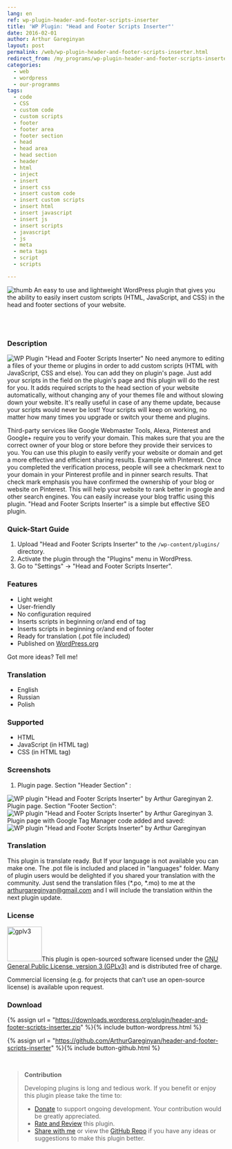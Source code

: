 ```yaml
---
lang: en
ref: wp-plugin-header-and-footer-scripts-inserter
title: 'WP Plugin: "Head and Footer Scripts Inserter"'
date: 2016-02-01
author: Arthur Gareginyan
layout: post
permalink: /web/wp-plugin-header-and-footer-scripts-inserter.html
redirect_from: /my_programs/wp-plugin-header-and-footer-scripts-inserter.html
categories:
  - web
  - wordpress
  - our-programms
tags:
  - code
  - CSS
  - custom code
  - custom scripts
  - footer
  - footer area
  - footer section
  - head
  - head area
  - head section
  - header
  - html
  - inject
  - insert
  - insert css
  - insert custom code
  - insert custom scripts
  - insert html
  - insert javascript
  - insert js
  - insert scripts
  - javascript
  - js
  - meta
  - meta tags
  - script
  - scripts

---
```


![thumb](/images/header-and-footer-scripts-inserter/icon.png)
An easy to use and lightweight WordPress plugin that gives you the ability to easily insert custom scripts (HTML, JavaScript, and CSS) in the head and footer sections of your website.

<br><br>

### Description

<img src="/images/header-and-footer-scripts-inserter/banner.png" alt="WP Plugin &quot;Head and Footer Scripts Inserter&quot;" />
No need anymore to editing a files of your theme or plugins in order to add custom scripts (HTML with JavaScript, CSS and else). You can add they on plugin's page. Just add your scripts in the field on the plugin's page and this plugin will do the rest for you. It adds required scripts to the head section of your website automatically, without changing any of your themes file and without slowing down your website. It's really useful in case of any theme update, because your scripts would never be lost! Your scripts will keep on working, no matter how many times you upgrade or switch your theme and plugins.

Third-party services like Google Webmaster Tools, Alexa, Pinterest and Google+ require you to verify your domain. This makes sure that you are the correct owner of your blog or store before they provide their services to you. You can use this plugin to easily verify your website or domain and get a more effective and efficient sharing results. Example with Pinterest. Once you completed the verification process, people will see a checkmark next to your domain in your Pinterest profile and in pinner search results. That check mark emphasis you have confirmed the ownership of your blog or website on Pinterest. This will help your website to rank better in google and other search engines. You can easily increase your blog traffic using this plugin. "Head and Footer Scripts Inserter" is a simple but effective SEO plugin.


### Quick-Start Guide

1. Upload "Head and Footer Scripts Inserter" to the `/wp-content/plugins/` directory.
2. Activate the plugin through the "Plugins" menu in WordPress.
3. Go to "Settings" -> "Head and Footer Scripts Inserter".


### Features

* Light weight
* User-friendly
* No configuration required
* Inserts scripts in beginning or/and end of <head> tag
* Inserts scripts in beginning or/and end of footer
* Ready for translation (.pot file included)
* Published on [WordPress.org](http://wordpess.org/)

Got more ideas? Tell me!

### Translation

* English
* Russian
* Polish

### Supported

* HTML
* JavaScript (in HTML tag)
* CSS (in HTML tag)


### Screenshots

1. Plugin page. Section "Header Section" :
<img src="/images/header-and-footer-scripts-inserter/screenshot-1.png" alt="WP plugin &quot;Head and Footer Scripts Inserter&quot; by Arthur Gareginyan" />
2. Plugin page. Section "Footer Section":
<img src="/images/header-and-footer-scripts-inserter/screenshot-2.png" alt="WP plugin &quot;Head and Footer Scripts Inserter&quot; by Arthur Gareginyan" />
3. Plugin page with Google Tag Manager code added and saved:
<img src="/images/header-and-footer-scripts-inserter/screenshot-3.png" alt="WP plugin &quot;Head and Footer Scripts Inserter&quot; by Arthur Gareginyan" />


### Translation

This plugin is translate ready. But If your language is not available you can make one. The .pot file is included and placed in "languages" folder. Many of plugin users would be delighted if you shared your translation with the community. Just send the translation files (*.po, *.mo) to me at the arthurgareginyan@gmail.com and I will include the translation within the next plugin update.


### License

<img src="/images/gplv3.png" alt="gplv3" width="80" class="alignleft" />This plugin is open-sourced software licensed under the <a href="http://www.gnu.org/licenses/gpl-3.0.html" title="GPLv3" target="_blank">GNU General Public License, version 3 (GPLv3)</a> and is distributed free of charge.

Commercial licensing (e.g. for projects that can’t use an open-source license) is available upon request.


### Download

{% assign url = "https://downloads.wordpress.org/plugin/header-and-footer-scripts-inserter.zip" %}{% include button-wordpress.html %}
    
{% assign url = "https://github.com/ArthurGareginyan/header-and-footer-scripts-inserter" %}{% include button-github.html %}


<br>

>**Contribution**
>
>Developing plugins is long and tedious work. If you benefit or enjoy this plugin please take the time to:
>
>* [Donate](http://www.arthurgareginyan.com/donate.html) to support ongoing development. Your contribution would be greatly appreciated.
>* [Rate and Review](https://wordpress.org/support/view/plugin-reviews/header-and-footer-scripts-inserter?rate=5#postform) this plugin.
>* [Share with me](mailto:arthurgareginyan@gmail.com) or view the [GitHub Repo](https://github.com/ArthurGareginyan/header-and-footer-scripts-inserter) if you have any ideas or suggestions to make this plugin better.